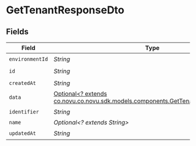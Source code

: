 # GetTenantResponseDto


## Fields

| Field                                                                                                                                     | Type                                                                                                                                      | Required                                                                                                                                  | Description                                                                                                                               |
| ----------------------------------------------------------------------------------------------------------------------------------------- | ----------------------------------------------------------------------------------------------------------------------------------------- | ----------------------------------------------------------------------------------------------------------------------------------------- | ----------------------------------------------------------------------------------------------------------------------------------------- |
| `environmentId`                                                                                                                           | *String*                                                                                                                                  | :heavy_check_mark:                                                                                                                        | N/A                                                                                                                                       |
| `id`                                                                                                                                      | *String*                                                                                                                                  | :heavy_check_mark:                                                                                                                        | N/A                                                                                                                                       |
| `createdAt`                                                                                                                               | *String*                                                                                                                                  | :heavy_check_mark:                                                                                                                        | N/A                                                                                                                                       |
| `data`                                                                                                                                    | [Optional<? extends co.novu.co.novu.sdk.models.components.GetTenantResponseDtoData>](../../models/components/GetTenantResponseDtoData.md) | :heavy_minus_sign:                                                                                                                        | N/A                                                                                                                                       |
| `identifier`                                                                                                                              | *String*                                                                                                                                  | :heavy_check_mark:                                                                                                                        | N/A                                                                                                                                       |
| `name`                                                                                                                                    | *Optional<? extends String>*                                                                                                              | :heavy_minus_sign:                                                                                                                        | N/A                                                                                                                                       |
| `updatedAt`                                                                                                                               | *String*                                                                                                                                  | :heavy_check_mark:                                                                                                                        | N/A                                                                                                                                       |